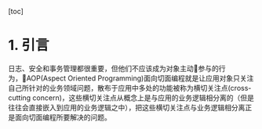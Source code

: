 [toc]
# 1. 引言
日志、安全和事务管理都很重要，但他们不应该成为对象主动参与的行为，AOP(Aspect Oriented Programming)面向切面编程就是让应用对象只关注自己所针对的业务领域问题，散布于应用中多处的功能被称为横切关注点(cross-cutting concern)，这些横切关注点从概念上是与应用的业务逻辑相分离的（但是往往会直接嵌入到应用的业务逻辑之中），把这些横切关注点与业务逻辑相分离正是面向切面编程所要解决的问题。